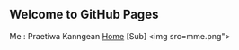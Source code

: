 ## Welcome to GitHub Pages
Me : Praetiwa Kanngean
[Home](https://praetiwa.000webhostapp.com/webmaster/menu02sub.php) [Sub]
<img src=mme.png">
